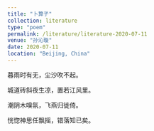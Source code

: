 ```yaml
---
title: "卜算子"
collection: literature
type: "poem"
permalink: /literature/literature-2020-07-11
venue: "孙沁璇"
date: 2020-07-11
location: "Beijing, China"
---
```


暮雨时有无，尘沙吹不起。

城道砖斜夜生凉，置若江风里。

潮阴木嗅氛，飞燕归徙倚。

恍惚神思任飘摇，错落知已矣。